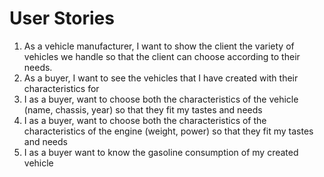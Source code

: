 # User Stories

1. As a vehicle manufacturer, I want to show the client the variety of vehicles we handle so that the client can choose according to their needs.
2. As a buyer, I want to see the vehicles that I have created with their characteristics for
3. I as a buyer, want to choose both the characteristics of the vehicle (name, chassis, year) so that they fit my tastes and needs
4. I as a buyer, want to choose both the characteristics of the characteristics of the engine (weight, power) so that they fit my tastes and needs 
5. I as a buyer want to know the gasoline consumption of my created vehicle
